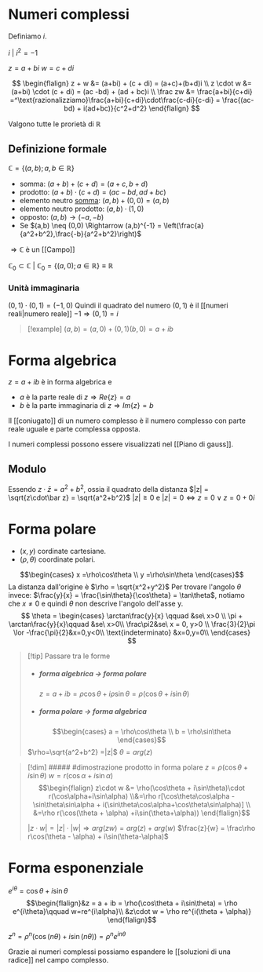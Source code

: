 # Numeri complessi
Definiamo $i$.

$i\ |\ i^2 = -1$

$z = a + bi$
$w =c+ di$

$$
\begin{flalign}
z + w &= (a+bi) + (c + di) = (a+c)+(b+d)i \\
z \cdot w &= (a+bi) \cdot (c + di) = (ac -bd) + (ad + bc)i \\
\frac zw &= \frac{a+bi}{c+di} =^\text{razionalizziamo}\frac{a+bi}{c+di}\cdot\frac{c-di}{c-di} = \frac{(ac-bd) + i(ad+bc)}{c^2+d^2}
\end{flalign}
$$

Valgono tutte le prorietà di $\mathbb R$

## Definizione formale
$\mathbb C = \{(a,b); a,b \in \mathbb R\}$
- somma: $(a+b)+(c+d) = (a+c, b+d)$
- prodotto: $(a+b)\cdot(c+d) = (ac - bd, ad + bc)$
- elemento neutro <u>somma</u>: $(a,b) + (0, 0) = (a,b)$ 
- elemento neutro prodotto: $(a,b) \cdot (1,0)$
- opposto: $(a,b) \rightarrow (-a,-b)$
- Se $(a,b) \neq (0,0) \Rightarrow (a,b)^{-1} = \left(\frac{a}{a^2+b^2},\frac{-b}{a^2+b^2}\right)$

$\Rightarrow \mathbb C$ è un [[Campo]]


$\mathbb C_0 \subset \mathbb C\ |\ \mathbb C_0 = \{(a,0);a \in \mathbb R\} \equiv \mathbb R$

### Unità immaginaria
$(0,1)\cdot(0,1) = (-1,0)$ Quindi il quadrato del numero $(0,1)$ è il [[numeri reali|numero reale]] $-1 \Rightarrow (0,1) = i$

>[!example]
>$(a,b) = (a,0) + (0,1)(b,0) = a + ib$

# Forma algebrica
$z = a +ib$ è in forma algebrica e
- $a$ è la parte reale di $z \Longrightarrow Re\{z\} = a$
- $b$ è la parte immaginaria di $z \Longrightarrow Im\{z\}=b$

Il [[coniugato]] di un numero complesso è il numero complesso con parte reale uguale e parte complessa opposta.

I numeri complessi possono essere visualizzati nel [[Piano di gauss]].


## Modulo
Essendo $z\cdot\bar z = a^2+b^2$, ossia il quadrato della distanza
$|z| = \sqrt{z\cdot\bar z} = \sqrt{a^2+b^2}$
$|z| \geq 0$ e $|z| = 0 \Leftrightarrow z = 0 \lor z = 0 + 0i$


# Forma polare
- $(x,y)$ cordinate cartesiane.
- $(\rho,\theta)$ coordinate polari.

$$\begin{cases}
x =\rho\cos\theta \\
y =\rho\sin\theta
\end{cases}$$
La distanza dall'origine è $\rho = \sqrt{x^2+y^2}$
Per trovare l'angolo $\theta$ invece: $\frac{y}{x} = \frac{\sin\theta}{\cos\theta} = \tan\theta$, notiamo che $x \neq 0$ e quindi $\theta$ non descrive l'angolo dell'asse y.
$$
\theta =
\begin{cases}
\arctan\frac{y}{x} \qquad &se\ x>0 \\
\pi + \arctan\frac{y}{x}\qquad &se\ x>0\\
\frac\pi2&se\ x = 0, y>0 \\
\frac{3}{2}\pi \lor -\frac{\pi}{2}&x=0,y<0\\
\text{indeterminato} &x=0,y=0\\
\end{cases}
$$

>[!tip] Passare tra le forme
>- ##### forma  algebrica -> forma polare
>	$z = a + ib = \rho\cos\theta + i\rho\sin\theta = \rho(\cos\theta + i\sin\theta)$
>
>- ##### forma polare -> forma algebrica
>$$\begin{cases}
>a = \rho\cos\theta \\
>b = \rho\sin\theta
>\end{cases}$$
>$\rho=\sqrt{a^2+b^2} =|z|$
>$\theta = arg(z)$

>[!dim] ##### #dimostrazione  prodotto in forma polare
>$z = \rho(\cos\theta+ i\sin\theta)$
>$w = r(\cos\alpha + i\sin\alpha)$
>$$\begin{flalign}
>z\cdot w &= \rho(\cos\theta + i\sin\theta)\cdot r(\cos\alpha+i\sin\alpha) \\&=\rho r[\cos\theta\cos\alpha - \sin\theta\sin\alpha + i(\sin\theta\cos\alpha+\cos\theta\sin\alpha)] \\
>&=\rho r(\cos(\theta + \alpha) +i\sin(\theta+\alpha))
>\end{flalign}$$
>
>$|z\cdot w| = |z|\cdot|w| \Rightarrow arg(zw) = arg(z)+arg(w)$
>$\frac{z}{w} = \frac\rho r\cos(\theta - \alpha) + i\sin(\theta-\alpha)$

# Forma esponenziale

$e^{i\theta} = \cos\theta + i\sin\theta$
$$\begin{flalign}&z = a + ib = \rho(\cos\theta + i\sin\theta) = \rho e^{i\theta}\qquad w=re^{i\alpha}\\
&z\cdot w = \rho re^{i(\theta + \alpha)}
\end{flalign}$$

$z^n = \rho^n(\cos(n\theta) + i\sin(n\theta)) = \rho^ne^{in\theta}$

Grazie ai numeri complessi possiamo espandere le [[soluzioni di una radice]] nel campo complesso.